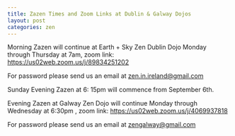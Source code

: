 ```yaml
---
title: Zazen Times and Zoom Links at Dublin & Galway Dojos
layout: post
categories: zen
---
```


Morning Zazen will continue at Earth + Sky Zen Dublin Dojo Monday through Thursday at 7am, zoom link: 
https://us02web.zoom.us/j/89834251202

 For password please send us an email at zen.in.ireland@gmail.com
 
 Sunday Evening Zazen at 6: 15pm will commence from September 6th.
 
 Evening Zazen at Galway Zen Dojo will continue Monday through Wednesday at 6:30pm , zoom link:
 https://us02web.zoom.us/j/4069937818
 
 For password please send us an email at zengalway@gmail.com
